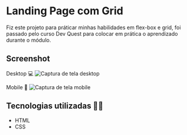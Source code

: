 # Landing Page com Grid

Fiz este projeto para práticar minhas habilidades em flex-box e grid, foi passado pelo curso Dev Quest para colocar em prática o aprendizado durante o módulo.

## Screenshot 
Desktop 💻
<img src="./src/images/Gravação landing page desktop.gif" alt="Captura de tela desktop">

Mobile 📱
<img src="./src/images/Gravação landing page mobile.gif" alt="Captura de tela mobile">

## Tecnologias utilizadas 👨‍💻
- HTML
- CSS